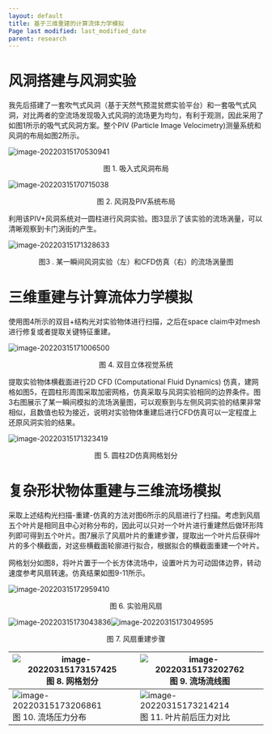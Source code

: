```yaml
---
layout: default
title: 基于三维重建的计算流体力学模拟
Page last modified: last_modified_date
parent: research
---
```






# 风洞搭建与风洞实验

我先后搭建了一套吹气式风洞（基于天然气预混贫燃实验平台）和一套吸气式风洞，对比两者的空流场发现吸入式风洞的流场更为均匀，有利于观测，因此采用了如图1所示的吸气式风洞方案。整个PIV (Particle Image Velocimetry)测量系统和风洞的布局如图2所示。

![image-20220315170530941]({{site.url}}/docs/research/2022-03-14-cfd.assets/image-20220315170530941.png)<br>
<p style="text-align:center">图 1. 吸入式风洞布局</p>

![image-20220315170715038]({{site.url}}/docs/research/2022-03-14-cfd.assets/image-20220315170715038.png)<br>
<p style="text-align:center">图 2. 风洞及PIV系统布局</p>

利用该PIV+风洞系统对一圆柱进行风洞实验。图3显示了该实验的流场涡量，可以清晰观察到卡门涡街的产生。

![image-20220315171328633]({{site.url}}/docs/research/2022-03-14-cfd.assets/image-20220315171328633.png)<br>
<p style="text-align:center">图3 . 某一瞬间风洞实验（左）和CFD仿真（右）的流场涡量图</p>

# 三维重建与计算流体力学模拟

使用图4所示的双目+结构光对实验物体进行扫描，之后在space claim中对mesh进行修复或者提取关键特征重建。

![image-20220315171006500]({{site.url}}/docs/research/2022-03-14-cfd.assets/image-20220315171006500.png)<br>
<p style="text-align:center">图 4. 双目立体视觉系统</p>

提取实验物体横截面进行2D CFD (Computational Fluid Dynamics) 仿真，建网格如图5，在圆柱形周围采取加密网格，仿真采取与风洞实验相同的边界条件。图3右图展示了某一瞬间模拟的流场涡量图，可以观察到与左侧风洞实验的结果非常相似，且数值也较为接近，说明对实验物体重建后进行CFD仿真可以一定程度上还原风洞实验的结果。

![image-20220315171323419]({{site.url}}/docs/research/2022-03-14-cfd.assets/image-20220315171323419.png)<br>
<p style="text-align:center">图 5. 圆柱2D仿真网格划分</p>

# 复杂形状物体重建与三维流场模拟

采取上述结构光扫描-重建-仿真的方法对图6所示的风扇进行了扫描。考虑到风扇五个叶片是相同且中心对称分布的，因此可以只对一个叶片进行重建然后做环形阵列即可得到五个叶片。图7展示了风扇叶片的重建步骤，提取出一个叶片后获得叶片的多个横截面，对这些横截面轮廓进行拟合，根据拟合的横截面重建一个叶片。

网格划分如图8，将叶片置于一个长方体流场中，设置叶片为可动固体边界，转动速度参考风扇转速。仿真结果如图9-11所示。

![image-20220315172959410]({{site.url}}/docs/research/2022-03-14-cfd.assets/image-20220315172959410.png)<br>
<p style="text-align:center">图 6. 实验用风扇</p>

![image-20220315173043836]({{site.url}}/docs/research/2022-03-14-cfd.assets/image-20220315173043836.png)![image-20220315173049595]({{site.url}}/docs/research/2022-03-14-cfd.assets/image-20220315173049595.png)<br>
<p style="text-align:center">图 7. 风扇重建步骤</p>

| ![image-20220315173157425]({{site.url}}/docs/research/2022-03-14-cfd.assets/image-20220315173157425.png)<br />图 8. 网格划分 | ![image-20220315173202762]({{site.url}}/docs/research/2022-03-14-cfd.assets/image-20220315173202762.png)<br />图 9. 流场流线图 |
| ------------------------------------------------------------ | ------------------------------------------------------------ |
| ![image-20220315173206861]({{site.url}}/docs/research/2022-03-14-cfd.assets/image-20220315173206861.png)<br />图 10. 流场压力分布 | ![image-20220315173214214]({{site.url}}/docs/research/2022-03-14-cfd.assets/image-20220315173214214.png)<br />图 11. 叶片前后压力对比 |

